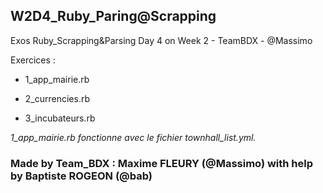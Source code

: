 ## W2D4_Ruby_Paring@Scrapping

Exos Ruby_Scrapping&Parsing Day 4 on Week 2 - TeamBDX - @Massimo

Exercices :

+ 1_app_mairie.rb

+ 2_currencies.rb

+ 3_incubateurs.rb

*1_app_mairie.rb fonctionne avec le fichier townhall_list.yml.*

### Made by Team_BDX : Maxime FLEURY (@Massimo) with help by Baptiste ROGEON (@bab)
